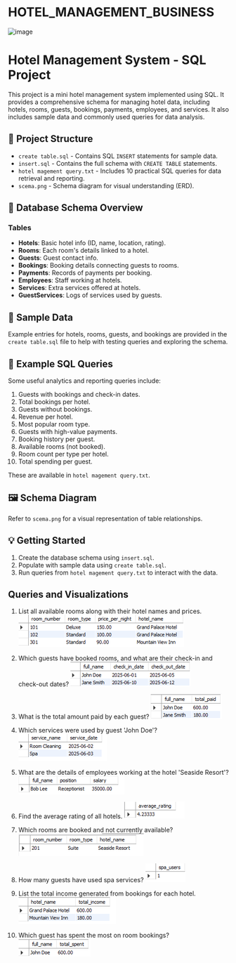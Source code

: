 # HOTEL_MANAGEMENT_BUSINESS
![image](https://github.com/user-attachments/assets/c3d0a673-4c66-4d9d-8d62-2ed3b7429bb4)

# Hotel Management System - SQL Project

This project is a mini hotel management system implemented using SQL. It provides a comprehensive schema for managing hotel data, including hotels, rooms, guests, bookings, payments, employees, and services. It also includes sample data and commonly used queries for data analysis.

## 📁 Project Structure

- `create table.sql` - Contains SQL `INSERT` statements for sample data.
- `insert.sql` - Contains the full schema with `CREATE TABLE` statements.
- `hotel magement query.txt` - Includes 10 practical SQL queries for data retrieval and reporting.
- `scema.png` - Schema diagram for visual understanding (ERD).

## 🏨 Database Schema Overview

### Tables

- **Hotels**: Basic hotel info (ID, name, location, rating).
- **Rooms**: Each room's details linked to a hotel.
- **Guests**: Guest contact info.
- **Bookings**: Booking details connecting guests to rooms.
- **Payments**: Records of payments per booking.
- **Employees**: Staff working at hotels.
- **Services**: Extra services offered at hotels.
- **GuestServices**: Logs of services used by guests.

## 🧪 Sample Data

Example entries for hotels, rooms, guests, and bookings are provided in the `create table.sql` file to help with testing queries and exploring the schema.

## 🧾 Example SQL Queries

Some useful analytics and reporting queries include:

1. Guests with bookings and check-in dates.
2. Total bookings per hotel.
3. Guests without bookings.
4. Revenue per hotel.
5. Most popular room type.
6. Guests with high-value payments.
7. Booking history per guest.
8. Available rooms (not booked).
9. Room count per type per hotel.
10. Total spending per guest.

These are available in `hotel magement query.txt`.

## 🖼️ Schema Diagram

Refer to `scema.png` for a visual representation of table relationships.

## 💡 Getting Started

1. Create the database schema using `insert.sql`.
2. Populate with sample data using `create table.sql`.
3. Run queries from `hotel magement query.txt` to interact with the data.
 
## Queries and Visualizations
1. List all available rooms along with their hotel names and prices.
![room](https://github.com/Shital9090/HOTEL_MANAGEMENT_BUSINESS/blob/main/hotel_code_output/1.png)

 2. Which guests have booked rooms, and what are their check-in and check-out dates?
![book](https://github.com/Shital9090/HOTEL_MANAGEMENT_BUSINESS/blob/main/hotel_code_output/2.png)

3. What is the total amount paid by each guest?
   ![paid](https://github.com/Shital9090/HOTEL_MANAGEMENT_BUSINESS/blob/main/hotel_code_output/3.png)

 4. Which services were used by guest 'John Doe'?
    ![guest](https://github.com/Shital9090/HOTEL_MANAGEMENT_BUSINESS/blob/main/hotel_code_output/4.png)

 5. What are the details of employees working at the hotel 'Seaside Resort'?
    ![employees](https://github.com/Shital9090/HOTEL_MANAGEMENT_BUSINESS/blob/main/hotel_code_output/5.png)

 6. Find the average rating of all hotels.
![rating](https://github.com/Shital9090/HOTEL_MANAGEMENT_BUSINESS/blob/main/hotel_code_output/6.png)

 7. Which rooms are booked and not currently available?
![booked](https://github.com/Shital9090/HOTEL_MANAGEMENT_BUSINESS/blob/main/hotel_code_output/7.png)

 8. How many guests have used spa services?
    ![spa](https://github.com/Shital9090/HOTEL_MANAGEMENT_BUSINESS/blob/main/hotel_code_output/8.png)

9. List the total income generated from bookings for each hotel.
   ![each hotel](https://github.com/Shital9090/HOTEL_MANAGEMENT_BUSINESS/blob/main/hotel_code_output/9.png)

 10. Which guest has spent the most on room bookings?
![most](https://github.com/Shital9090/HOTEL_MANAGEMENT_BUSINESS/blob/main/hotel_code_output/10.png)
